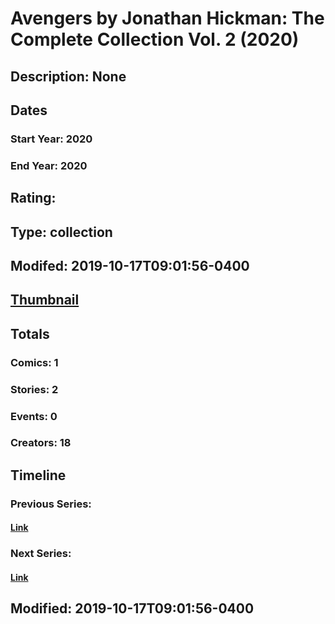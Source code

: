 # Avengers by Jonathan Hickman: The Complete Collection Vol. 2 (2020)
## Description: None
## Dates
### Start Year: 2020
### End Year: 2020
## Rating: 
## Type: collection
## Modifed: 2019-10-17T09:01:56-0400
## [Thumbnail](http://i.annihil.us/u/prod/marvel/i/mg/b/40/image_not_available.jpg)
## Totals
### Comics: 1
### Stories: 2
### Events: 0
### Creators: 18
## Timeline
### Previous Series: 
#### [Link]()
### Next Series: 
#### [Link]()
## Modified: 2019-10-17T09:01:56-0400